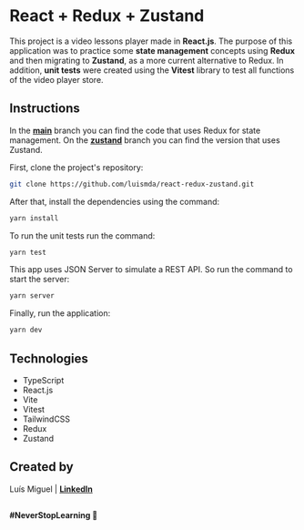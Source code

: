 # React + Redux + Zustand

This project is a video lessons player made in **React.js**. The purpose of this application was to practice some **state management** concepts using **Redux** and then migrating to **Zustand**, as a more current alternative to Redux. In addition, **unit tests** were created using the **Vitest** library to test all functions of the video player store.

## Instructions

In the [**main**](https://github.com/luismda/react-redux-zustand/tree/main) branch you can find the code that uses Redux for state management. On the [**zustand**](https://github.com/luismda/react-redux-zustand/tree/zustand) branch you can find the version that uses Zustand.

First, clone the project's repository:

```sh
git clone https://github.com/luismda/react-redux-zustand.git
```

After that, install the dependencies using the command:

```sh
yarn install
```

To run the unit tests run the command:

```sh
yarn test
```

This app uses JSON Server to simulate a REST API. So run the command to start the server:

```sh
yarn server
```

Finally, run the application:

```sh
yarn dev
```

## Technologies

- TypeScript
- React.js
- Vite
- Vitest
- TailwindCSS
- Redux
- Zustand

## Created by

Luís Miguel | [**LinkedIn**](https://www.linkedin.com/in/luis-miguel-dutra-alves/)

## 

**#NeverStopLearning 🚀**
